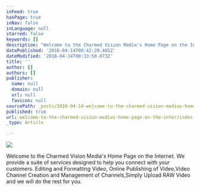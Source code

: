 ```yaml
---
inFeed: true
hasPage: true
inNav: false
inLanguage: null
starred: false
keywords: []
description: "Welcome to the Charmed Vision Media's Home Page on the Internet."
datePublished: '2016-04-14T00:42:29.485Z'
dateModified: '2016-04-14T00:33:50.073Z'
title: ''
author: []
authors: []
publisher:
  name: null
  domain: null
  url: null
  favicon: null
sourcePath: _posts/2016-04-14-welcome-to-the-charmed-vision-medias-home-page-on-the-inter.md
published: true
url: welcome-to-the-charmed-vision-medias-home-page-on-the-inter/index.html
_type: Article

---
```

![](https://the-grid-user-content.s3-us-west-2.amazonaws.com/88969cc3-958a-401e-8616-946ff8daae7e.jpg)

Welcome to the Charmed Vision Media's Home Page on the Internet. We provide a suite of services designed to help you connect with your customers.  Editing and Formatting Video, Online Publishing of Video,Video Channel Creation and Management of Channels,Simply Upload RAW Video and we will do the rest for you.